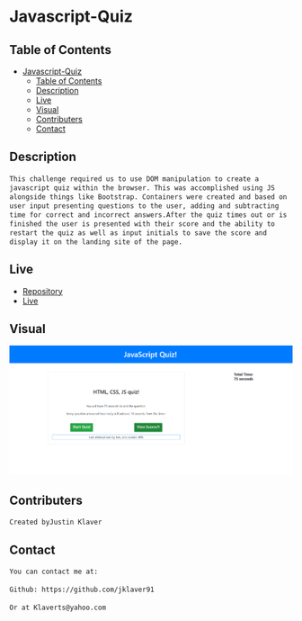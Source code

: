 # Javascript-Quiz

## Table of Contents

- [Javascript-Quiz](#javascript-quiz)
  - [Table of Contents](#table-of-contents)
  - [Description](#description)
  - [Live](#live)
  - [Visual](#visual)
  - [Contributers](#contributers)
  - [Contact](#contact)

## Description
    This challenge required us to use DOM manipulation to create a javascript quiz within the browser. This was accomplished using JS alongside things like Bootstrap. Containers were created and based on user input presenting questions to the user, adding and subtracting time for correct and incorrect answers.After the quiz times out or is finished the user is presented with their score and the ability to restart the quiz as well as input initials to save the score and display it on the landing site of the page.

## Live

- [Repository](https://github.com/Jklaver91/Javascript-Quiz) 
- [Live](https://jklaver91.github.io/Javascript-Quiz/) 

## Visual

![front page image](./assets/images/Screenshot%202022-09-28%20190109.png)

## Contributers
    Created byJustin Klaver


## Contact
    
    You can contact me at:
    
    Github: https://github.com/jklaver91
    
    Or at Klaverts@yahoo.com
    